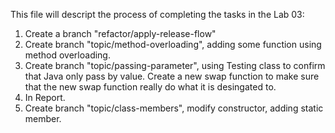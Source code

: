 This file will descript the process of completing the tasks in the Lab 03:
1. Create a branch "refactor/apply-release-flow"
2. Create branch "topic/method-overloading", adding some function using method overloading.
3. Create branch "topic/passing-parameter", using Testing class to confirm that Java only pass by value. Create a new swap function to make sure that the new swap function really do what it is desingated to.
4. In Report.
5. Create branch "topic/class-members", modify constructor, adding static member.